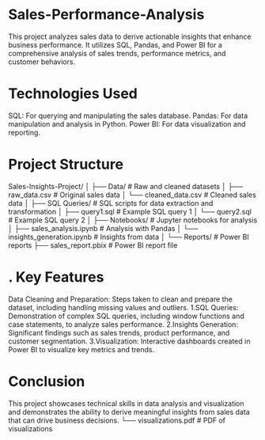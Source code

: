 # Sales-Performance-Analysis
This project analyzes sales data to derive actionable insights that enhance business performance. It utilizes SQL, Pandas, and Power BI for a comprehensive analysis of sales trends, performance metrics, and customer behaviors.

# Technologies Used
SQL: For querying and manipulating the sales database.
Pandas: For data manipulation and analysis in Python.
Power BI: For data visualization and reporting.


# Project Structure

Sales-Insights-Project/
│
├── Data/                  # Raw and cleaned datasets
│   ├── raw_data.csv       # Original sales data
│   └── cleaned_data.csv    # Cleaned sales data
│
├── SQL Queries/           # SQL scripts for data extraction and transformation
│   ├── query1.sql         # Example SQL query 1
│   └── query2.sql         # Example SQL query 2
│
├── Notebooks/             # Jupyter notebooks for analysis
│   ├── sales_analysis.ipynb # Analysis with Pandas
│   └── insights_generation.ipynb # Insights from data
│
└── Reports/               # Power BI reports
    ├── sales_report.pbix   # Power BI report file


   # . Key Features
   
Data Cleaning and Preparation: Steps taken to clean and prepare the dataset, including handling missing values and outliers.
1.SQL Queries: Demonstration of complex SQL queries, including window functions and case statements, to analyze sales performance.
2.Insights Generation: Significant findings such as sales trends, product performance, and customer segmentation.
3.Visualization: Interactive dashboards created in Power BI to visualize key metrics and trends.

# Conclusion
This project showcases technical skills in data analysis and visualization and demonstrates the ability to derive meaningful insights from sales data that can drive business decisions.
    └── visualizations.pdf   # PDF of visualizations
